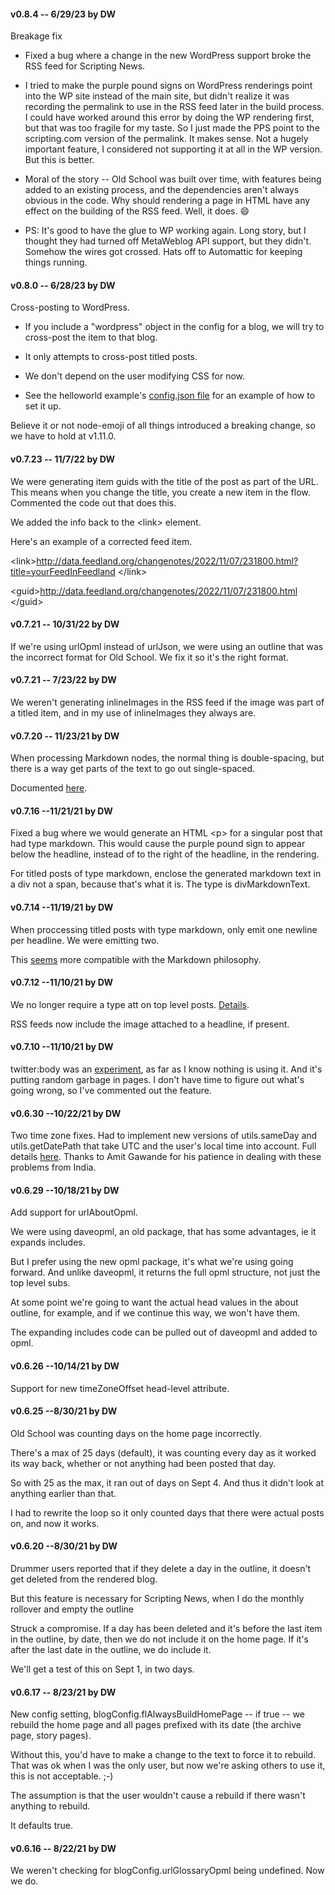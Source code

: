#### v0.8.4 -- 6/29/23 by DW

Breakage fix

* Fixed a bug where a change in the new WordPress support broke the RSS feed for Scripting News.

* I tried to make the purple pound signs on WordPress renderings point into the WP site instead of the main site, but didn't realize it was recording the permalink to use in the RSS feed later in the build process. I could have worked around this error by doing the WP rendering first, but that was too fragile for my taste. So I just made the PPS point to the scripting.com version of the permalink. It makes sense. Not a hugely important feature, I considered not supporting it at all in the WP version. But this is better. 

* Moral of the story -- Old School was built over time, with features being added to an existing process, and the dependencies aren't always obvious in the code. Why should rendering a page in HTML have any effect on the building of the RSS feed. Well, it does. :smile:

* PS: It's good to have the glue to WP working again. Long story, but I thought they had turned off MetaWeblog API support, but they didn't. Somehow the wires got crossed. Hats off to Automattic for keeping things running. 

#### v0.8.0 -- 6/28/23 by DW

Cross-posting to WordPress.

* If you include a "wordpress" object in the config for a blog, we will try to cross-post the item to that blog.

* It only attempts to cross-post titled posts.

* We don't depend on the user modifying CSS for now.

* See the helloworld example's <a href="https://github.com/scripting/oldSchoolBlog/blob/master/examples/helloworld/config.json">config.json file</a> for an example of how to set it up.

Believe it or not node-emoji of all things introduced a breaking change, so we have to hold at v1.11.0.

#### v0.7.23 -- 11/7/22 by DW

We were generating item guids with the title of the post as part of the URL. This means when you change the title, you create a new item in the flow. Commented the code out that does this. 

We added the info back to the &lt;link> element. 

Here's an example of a corrected feed item. 

&lt;link>http://data.feedland.org/changenotes/2022/11/07/231800.html?title=yourFeedInFeedland &lt;/link>

&lt;guid>http://data.feedland.org/changenotes/2022/11/07/231800.html &lt;/guid>

#### v0.7.21 -- 10/31/22 by DW

If we're using urlOpml instead of urlJson, we were using an outline that was the incorrect format for Old School. We fix it so it's the right format.

#### v0.7.21 -- 7/23/22 by DW

We weren't generating inlineImages in the RSS feed if the image was part of a titled item, and in my use of inlineImages they always are. 

#### v0.7.20 -- 11/23/21 by DW

When processing Markdown nodes, the normal thing is double-spacing, but there is a way get parts of the text to go out single-spaced. 

Documented <a href="http://scripting.com/2021/11/23/192342.html?title=nextIterationOnMarkdowninanoutline">here</a>. 

#### v0.7.16 --11/21/21 by DW

Fixed a bug where we would generate an HTML &lt;p> for a singular post that had type markdown. This would cause the purple pound sign to appear below the headline, instead of to the right of the headline, in the rendering.

For titled posts of type markdown, enclose the generated markdown text in a div not a span, because that's what it is. The type is divMarkdownText.

#### v0.7.14 --11/19/21 by DW

When proccessing titled posts with type markdown, only emit one newline per headline. We were emitting two. 

This <a href="https://github.com/scripting/drummerRFC/issues/14#issuecomment-974157255">seems</a> more compatible with the Markdown philosophy. 

#### v0.7.12 --11/10/21 by DW

We no longer require a type att on top level posts. <a href="http://scripting.com/drummer/blog/2021/11/12/161023.html?title=nodesWoTypesInBlogs">Details</a>.

RSS feeds now include the image attached to a headline, if present. 

#### v0.7.10 --11/10/21 by DW

twitter:body was an <a href="http://scripting.com/2019/12/17/151033.html">experiment</a>, as far as I know nothing is using it. And it's putting random garbage in pages. I don't have time to figure out what's going wrong, so I've commented out the feature. 

#### v0.6.30 --10/22/21 by DW

Two time zone fixes. Had to implement new versions of utils.sameDay and utils.getDatePath that take UTC and the user's local time into account. Full details <a href="https://github.com/scripting/drummerSupport/issues/88">here</a>. Thanks to Amit Gawande for his patience in dealing with these problems from India. 

#### v0.6.29 --10/18/21 by DW

Add support for urlAboutOpml.

We were using daveopml, an old package, that has some advantages, ie it expands includes.

But I prefer using the new opml package, it's what we're using going forward. And unlike daveopml, it returns the full opml structure, not just the top level subs. 

At some point we're going to want the actual head values in the about outline, for example, and if we continue this way, we won't have them.

The expanding includes code can be pulled out of daveopml and added to opml. 

#### v0.6.26 --10/14/21 by DW

Support for new timeZoneOffset head-level attribute. 

#### v0.6.25 --8/30/21 by DW

Old School was counting days on the home page incorrectly. 

There's a max of 25 days (default), it was counting every day as it worked its way back, whether or not anything had been posted that day. 

So with 25 as the max, it ran out of days on Sept 4. And thus it didn't look at anything earlier than that.

I had to rewrite the loop so it only counted days that there were actual posts on, and now it works.

#### v0.6.20 --8/30/21 by DW

Drummer users reported that if they delete a day in the outline, it doesn't get deleted from the rendered blog.

But this feature is necessary for Scripting News, when I do the monthly rollover and empty the outline

Struck a compromise. If a day has been deleted and it's before the last item in the outline, by date, then we do not include it on the home page. If it's after the last date in the outline, we do include it. 

We'll get a test of this on Sept 1, in two days. 

#### v0.6.17 -- 8/23/21 by DW

New config setting, blogConfig.flAlwaysBuildHomePage -- if true -- we rebuild the home page and all pages prefixed with its date (the archive page, story pages). 

Without this, you'd have to make a change to the text to force it to rebuild. That was ok when I was the only user, but now we're asking others to use it, this is not acceptable. ;-)

The assumption is that the user wouldn't cause a rebuild if there wasn't anything to rebuild.

It defaults true. 

#### v0.6.16 -- 8/22/21 by DW

We weren't checking for blogConfig.urlGlossaryOpml being undefined. Now we do.

